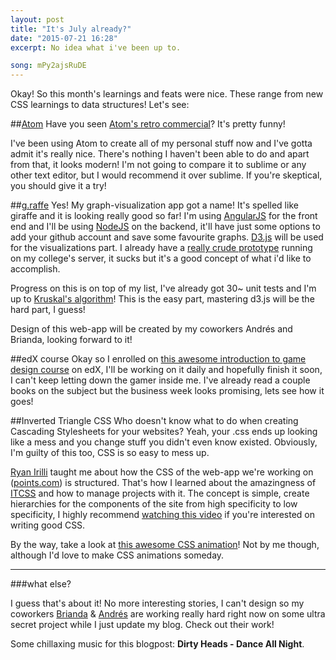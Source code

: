 ```yaml
---
layout: post
title: "It's July already?"
date: "2015-07-21 16:28"
excerpt: No idea what i've been up to.

song: mPy2ajsRuDE
---
```


Okay! So this month's learnings and feats were nice. These range from new CSS learnings to data structures! Let's see:

##[Atom](https://atom.io/)
Have you seen [Atom's retro commercial](https://www.youtube.com/watch?v=Y7aEiVwBAdk)? It's pretty funny!

I've been using Atom to create all of my personal stuff now and I've gotta admit it's really nice. There's nothing I haven't been able to do and apart from that, it looks modern! I'm not going to compare it to sublime or any other text editor, but I would recommend it over sublime. If you're skeptical, you should give it a try!

##[g.raffe](https://github.com/dancmj/g.raffe/)
Yes! My graph-visualization app got a name! It's spelled like giraffe and it is looking really good so far! I'm using [AngularJS](https://angularjs.org/) for the front end and I'll be using [NodeJS](https://nodejs.org/) on the backend, it'll have just some options to add your github account and save some favourite graphs. [D3.js](http://d3js.org/) will be used for the visualizations part. I already have a [really crude prototype](http://euler.mat.uson.mx/~e5ingsoft2/graph3/graph3/) running on my college's server, it sucks but it's a good concept of what i'd like to accomplish.

Progress on this is on top of my list, I've already got 30~ unit tests and I'm up to [Kruskal's algorithm](https://www.wikiwand.com/en/Kruskal's_algorithm)! This is the easy part, mastering d3.js will be the hard part, I guess!

Design of this web-app will be created by my coworkers Andrés and Brianda, looking forward to it!

##edX course
Okay so I enrolled on [this awesome introduction to game design course](https://www.edx.org/course/introduction-game-design-mitx-11-126x) on edX, I'll be working on it daily and hopefully finish it soon, I can't keep letting down the gamer inside me. I've already read a couple books on the subject but the business week looks promising, lets see how it goes!

##Inverted Triangle CSS
Who doesn't know what to do when creating Cascading Stylesheets for your websites? Yeah, your .css ends up looking like a mess and you change stuff you didn't even know existed. Obviously, I'm guilty of this too, CSS is so easy to mess up.

[Ryan Irilli](https://twitter.com/ryanirilli) taught me about how the CSS of the web-app we're working on ([points.com](https://www.points.com/)) is structured. That's how I learned about the amazingness of [ITCSS](http://itcss.io/) and how to manage projects with it. The concept is simple, create hierarchies for the components of the site from high specificity to low specificity, I highly recommend [watching this video](https://www.youtube.com/watch?v=1OKZOV-iLj4&hd=1) if you're interested on writing good CSS.

By the way, take a look at [this awesome CSS animation](http://codepen.io/joshbader/pen/EjXgqr?utm_content=buffer5df05&utm_medium=social&utm_source=twitter.com&utm_campaign=buffer)! Not by me though, although I'd love to make CSS animations someday.

-----------------------------

###what else?

I guess that's about it! No more interesting stories, I can't design so my coworkers [Brianda](https://dribbble.com/briandamaldonado) & [Andrés](https://dribbble.com/andresrdz) are working really hard right now on some ultra secret project while I just update my blog. Check out their work!

Some chillaxing music for this blogpost: **Dirty Heads - Dance All Night**.
